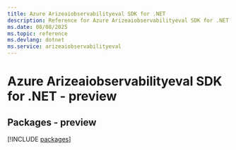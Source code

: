 ```yaml
---
title: Azure Arizeaiobservabilityeval SDK for .NET
description: Reference for Azure Arizeaiobservabilityeval SDK for .NET
ms.date: 08/08/2025
ms.topic: reference
ms.devlang: dotnet
ms.service: arizeaiobservabilityeval
---
```

# Azure Arizeaiobservabilityeval SDK for .NET - preview
## Packages - preview
[!INCLUDE [packages](arizeaiobservabilityeval-index.md)]